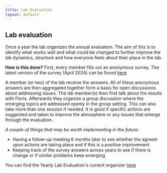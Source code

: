 ```yaml
---
title: Lab Evaluation
layout: default
---
```


## Lab evaluation

Once a year the lab organizes the annual evaluation. The aim of this is to identify what works well and what could be changed to further improve the lab dynamics, structure and how everyone feels about their place in the lab.

**How is this done?**
First, every member fills out an anonymous survey. The latest version of the survey (April 2024) can be found [here](https://docs.google.com/forms/d/e/1FAIpQLSfM2LeVlqC6wTjf_QvAN8zAZcjPamBnY-hgNMLlrICo9tZDoA/viewform?pli=1)

A member (or two) of the lab receive the answers. All of these anonymous answers are then aggregated together form a basis for open discussions about addressing issues. The lab member(s) then first talk about the results with Floris. Afterwards they organize a group discussion where the emerging topics are addressed openly in the group setting. This can also take more than one session if needed. It is good if specific actions are suggested and taken to improve the atmosphere or any issues that emerge through the evaluation. 

_A couple of things that may be worth implementing in the future:_

-	Having a follow-up meeting 6 months later to see whether the agreed-upon actions are taking place and if this is a positive improvement
-	Keeping track of the survey answers across years to see if there is change or if similar problems keep emerging

You can find the Yearly Lab Evaluation's current organizer [here](https://docs.google.com/spreadsheets/d/1W09KvN9FVWWYBkcqGhwcD5iK2kIDYqtECI7Z_KV7foc/edit#gid=0) 
